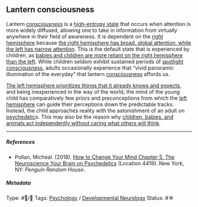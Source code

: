 ## Lantern consciousness

Lantern [consciousness](Consciousness.md) is a [high-entropy state](High-entropy%20state.md) that occurs when attention is more widely diffused, allowing one to take in information from virtually anywhere in their field of awareness. It is dependent on the [right hemisphere](Right%20hemisphere.md) because [the right hemisphere has broad, global attention, while the left has narrow attention](The%20right%20hemisphere%20has%20broad,%20global%20attention,%20while%20the%20left%20has%20narrow%20attention.md). This is the default state that is experienced by children, as [babies and children are more reliant on the right hemisphere than the left](Babies%20and%20children%20are%20more%20reliant%20on%20the%20right%20hemisphere%20than%20the%20left.md). While children seldom exhibit sustained periods of [spotlight consciousness](Spotlight%20consciousness.md), adults occasionally experience that “vivid panoramic illumination of the everyday” that lantern [consciousness](Consciousness.md) affords us.

[The left hemisphere prioritizes things that it already knows and expects](The%20left%20hemisphere%20prioritizes%20things%20that%20it%20already%20knows%20and%20expects.md), and being inexperienced in the way of the world, the mind of the young child has comparatively few priors and preconceptions from which the [left hemisphere](Left%20hemisphere.md) can guide their perceptions down the predictable tracks. Instead, the child approaches reality with the astonishment of an adult on [psychedelic](Psychedelic.md)s. This may also be the reason why [children, babies, and animals act independently without caring what others will think](Children,%20babies,%20and%20animals%20act%20independently%20without%20caring%20what%20others%20will%20think.md).

---

##### References

* Pollan, Micheal. (2018). [How to Change Your Mind Chapter 5. The Neuroscience Your Brain on Psychedelics](How%20to%20Change%20Your%20Mind%20Chapter%205.%20The%20Neuroscience%20Your%20Brain%20on%20Psychedelics.md) (Location 4419). New York, NY: *Penguin Random House*. 

##### Metadata

Type: #🔵/🔵 
Tags: [Psychology](Psychology.md) / [Developmental Neurology](Developmental%20Neurology.md)
Status: #☀️ 
